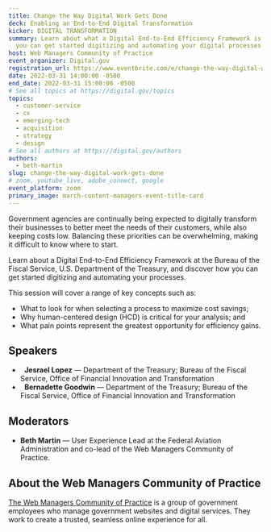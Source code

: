 ```yaml
---
title: Change the Way Digital Work Gets Done
deck: Enabling an End-to-End Digital Transformation
kicker: DIGITAL TRANSFORMATION
summary: Learn about what a Digital End-to-End Efficiency Framework is and how
  you can get started digitizing and automating your digital processes.
host: Web Managers Community of Practice
event_organizer: Digital.gov
registration_url: https://www.eventbrite.com/e/change-the-way-digital-work-gets-done-tickets-298325949947
date: 2022-03-31 14:00:00 -0500
end_date: 2022-03-31 15:00:00 -0500
# See all topics at https://digital.gov/topics
topics:
  - customer-service
  - cx
  - emerging-tech
  - acquisition
  - strategy
  - design
# See all authors at https://digital.gov/authors
authors:
  - beth-martin
slug: change-the-way-digital-work-gets-done
# zoom, youtube_live, adobe_connect, google
event_platform: zoom
primary_image: march-content-managers-event-title-card
---
```

Government agencies are continually being expected to digitally transform their businesses to better meet the needs of their customers, while also keeping costs low. Balancing these priorities can be overwhelming, making it difficult to know where to start.

Learn about a Digital End-to-End Efficiency Framework at the Bureau of the Fiscal Service, U.S. Department of the Treasury, and discover how you can get started digitizing and automating your processes.

This session will cover a range of key concepts such as:

* What to look for when selecting a process to maximize cost savings;
* Why human-centered design (HCD) is critical for your analysis; and
* What pain points represent the greatest opportunity for efficiency gains.
  

## Speakers

*   **Jesrael Lopez** — Department of the Treasury; Bureau of the Fiscal Service, Office of Financial Innovation and Transformation
*   **Bernadette Goodwin** — Department of the Treasury; Bureau of the Fiscal Service, Office of Financial Innovation and Transformation

## Moderators

* **Beth Martin** — User Experience Lead at the Federal Aviation Administration and co-lead of the Web Managers Community of Practice.

## About the Web Managers Community of Practice

[The Web Managers Community of Practice](https://digital.gov/communities/web-content-managers/) is a group of government employees who manage government websites and digital services. They work to create a trusted, seamless online experience for all.
